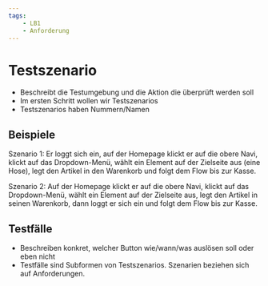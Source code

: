 ```yaml
---
tags:
    - LB1
    - Anforderung
---
```


# Testszenario

-   Beschreibt die Testumgebung und die Aktion die überprüft werden soll
-   Im ersten Schritt wollen wir Testszenarios
-   Testszenarios haben Nummern/Namen

## Beispiele

Szenario 1:
Er loggt sich ein, auf der Homepage klickt er auf die obere Navi, klickt auf das Dropdown-Menü,
wählt ein Element auf der Zielseite aus (eine Hose), legt den Artikel in den Warenkorb und folgt
dem Flow bis zur Kasse.

Szenario 2:
Auf der Homepage klickt er auf die obere Navi, klickt auf das Dropdown-Menü, wählt ein Element
auf der Zielseite aus, legt den Artikel in seinen Warenkorb, dann loggt er sich ein und folgt dem
Flow bis zur Kasse.

## Testfälle

-   Beschreiben konkret, welcher Button wie/wann/was auslösen soll oder eben nicht
-   Testfälle sind Subformen von Testszenarios. Szenarien beziehen sich auf Anforderungen.
